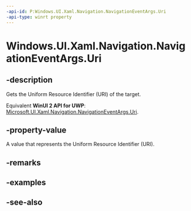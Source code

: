 ```yaml
---
-api-id: P:Windows.UI.Xaml.Navigation.NavigationEventArgs.Uri
-api-type: winrt property
---
```


<!-- Property syntax
public Windows.Foundation.Uri Uri { get;  set; }
-->

# Windows.UI.Xaml.Navigation.NavigationEventArgs.Uri

## -description
Gets the Uniform Resource Identifier (URI) of the target.

Equivalent **WinUI 2 API for UWP**: [Microsoft.UI.Xaml.Navigation.NavigationEventArgs.Uri](/windows/winui/api/microsoft.ui.xaml.navigation.navigationeventargs.uri).

## -property-value
A value that represents the Uniform Resource Identifier (URI).

## -remarks

## -examples

## -see-also
